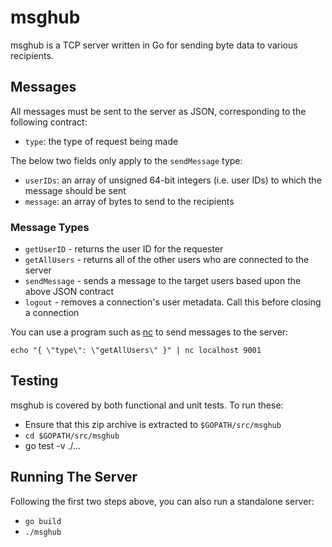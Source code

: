 # msghub

msghub is a TCP server written in Go for sending byte data to various recipients.


## Messages

All messages must be sent to the server as JSON, corresponding to the following contract:

* `type`: the type of request being made

The below two fields only apply to the `sendMessage` type:

* `userIDs`: an array of unsigned 64-bit integers (i.e. user IDs) to which the message should be sent
* `message`: an array of bytes to send to the recipients


### Message Types

* `getUserID` - returns the user ID for the requester
* `getAllUsers` - returns all of the other users who are connected to the server
* `sendMessage` - sends a message to the target users based upon the above JSON contract
* `logout` - removes a connection's user metadata. Call this before closing a connection

You can use a program such as [nc](http://linux.die.net/man/1/nc) to send messages to the server:

```
echo "{ \"type\": \"getAllUsers\" }" | nc localhost 9001
```


## Testing

msghub is covered by both functional and unit tests. To run these:

* Ensure that this zip archive is extracted to `$GOPATH/src/msghub`
* `cd $GOPATH/src/msghub`
* go test -v ./...


## Running The Server

Following the first two steps above, you can also run a standalone server:

* `go build`
* `./msghub`